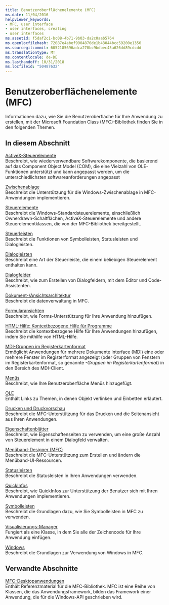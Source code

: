 ```yaml
---
title: Benutzeroberflächenelemente (MFC)
ms.date: 11/04/2016
helpviewer_keywords:
- MFC, user interface
- user interfaces, creating
- user interfaces
ms.assetid: f5daf2c1-bc08-4b71-9b03-da2c0aab5764
ms.openlocfilehash: 72087e4abef9904876de1b43044bcc59200e1356
ms.sourcegitcommit: 6052185696adca270bc9bdbec45a626dd89cdcdd
ms.translationtype: MT
ms.contentlocale: de-DE
ms.lasthandoff: 10/31/2018
ms.locfileid: "50487632"
---
```

# <a name="user-interface-elements-mfc"></a>Benutzeroberflächenelemente (MFC)

Informationen dazu, wie Sie die Benutzeroberfläche für Ihre Anwendung zu erstellen, mit der Microsoft Foundation Class (MFC)-Bibliothek finden Sie in den folgenden Themen.

## <a name="in-this-section"></a>In diesem Abschnitt

[ActiveX-Steuerelemente](../mfc/activex-controls.md)<br/>
Beschreibt, wie wiederverwendbare Softwarekomponente, die basierend auf das Component Object Model (COM), die eine Vielzahl von OLE-Funktionen unterstützt und kann angepasst werden, um die unterschiedlichsten softwareanforderungen angepasst

[Zwischenablage](../mfc/clipboard.md)<br/>
Beschreibt die Unterstützung für die Windows-Zwischenablage in MFC-Anwendungen implementieren.

[Steuerelemente](../mfc/controls-mfc.md)<br/>
Beschreibt die Windows-Standardsteuerelemente, einschließlich Ownerdrawn-Schaltflächen, ActiveX-Steuerelemente und andere Steuerelementklassen, die von der MFC-Bibliothek bereitgestellt.

[Steuerleisten](../mfc/control-bars.md)<br/>
Beschreibt die Funktionen von Symbolleisten, Statusleisten und Dialogleisten.

[Dialogleisten](../mfc/dialog-bars.md)<br/>
Beschreibt eine Art der Steuerleiste, die einem beliebigen Steuerelement enthalten kann.

[Dialogfelder](../mfc/dialog-boxes.md)<br/>
Beschreibt, wie zum Erstellen von Dialogfeldern, mit dem Editor und Code-Assistenten.

[Dokument-/Ansichtsarchitektur](../mfc/document-view-architecture.md)<br/>
Beschreibt die datenverwaltung in MFC.

[Formularansichten](../mfc/form-views-mfc.md)<br/>
Beschreibt, wie Forms-Unterstützung für Ihre Anwendung hinzufügen.

[HTML-Hilfe: Kontextbezogene Hilfe für Programme](../mfc/html-help-context-sensitive-help-for-your-programs.md)<br/>
Beschreibt die kontextbezogene Hilfe für Ihre Anwendungen hinzufügen, indem Sie mithilfe von HTML-Hilfe.

[MDI-Gruppen im Registerkartenformat](../mfc/mdi-tabbed-groups.md)<br/>
Ermöglicht Anwendungen für mehrere Dokumente Interface (MDI) eine oder mehrere Fenster im Registerformat angezeigt (oder Gruppen von Fenstern im Registerkartenformat, so genannte *-Gruppen im Registerkartenformat*) in den Bereich des MDI-Client.

[Menüs](../mfc/menus-mfc.md)<br/>
Beschreibt, wie Ihre Benutzeroberfläche Menüs hinzugefügt.

[OLE](../mfc/ole-mfc.md)<br/>
Enthält Links zu Themen, in denen Objekt verlinken und Einbetten erläutert.

[Drucken und Druckvorschau](../mfc/printing-and-print-preview.md)<br/>
Beschreibt die MFC-Unterstützung für das Drucken und die Seitenansicht aus Ihren Anwendungen.

[Eigenschaftenblätter](../mfc/property-sheets-mfc.md)<br/>
Beschreibt, wie Eigenschaftenseiten zu verwenden, um eine große Anzahl von Steuerelement in einem Dialogfeld verwalten.

[Menüband-Designer (MFC)](../mfc/ribbon-designer-mfc.md)<br/>
Beschreibt die MFC-Unterstützung zum Erstellen und ändern die Menüband-UI-Ressourcen.

[Statusleisten](../mfc/status-bars.md)<br/>
Beschreibt die Statusleisten in Ihren Anwendungen verwenden.

[QuickInfos](../mfc/tool-tips.md)<br/>
Beschreibt, wie QuickInfos zur Unterstützung der Benutzer sich mit Ihren Anwendungen implementieren.

[Symbolleisten](../mfc/toolbars.md)<br/>
Beschreibt die Grundlagen dazu, wie Sie Symbolleisten in MFC zu verwenden.

[Visualisierungs-Manager](../mfc/visualization-manager.md)<br/>
Fungiert als eine Klasse, in dem Sie alle der Zeichencode für Ihre Anwendung einfügen.

[Windows](../mfc/windows.md)<br/>
Beschreibt die Grundlagen zur Verwendung von Windows in MFC.

## <a name="related-sections"></a>Verwandte Abschnitte

[MFC-Desktopanwendungen](../mfc/mfc-desktop-applications.md)<br/>
Enthält Referenzmaterial für die MFC-Bibliothek. MFC ist eine Reihe von Klassen, die das Anwendungsframework, bilden das Framework einer Anwendung, die für die Windows-API geschrieben wird.

